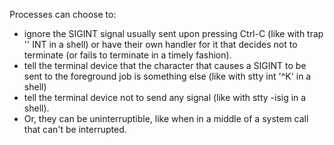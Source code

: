 Processes can choose to:

* ignore the SIGINT signal usually sent upon pressing Ctrl-C (like with trap '' INT in a shell) or have their own handler for it that decides not to terminate (or fails to terminate in a timely fashion).
* tell the terminal device that the character that causes a SIGINT to be sent to the foreground job is something else (like with stty int '^K' in a shell)
* tell the terminal device not to send any signal (like with stty -isig in a shell).
* Or, they can be uninterruptible, like when in a middle of a system call that can't be interrupted.

